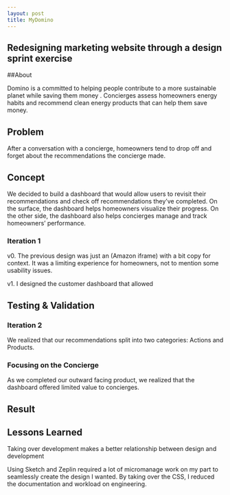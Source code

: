```yaml
---
layout: post
title: MyDomino
---
```

## Redesigning marketing website through a design sprint exercise

##About

Domino is a committed to helping people contribute to a more sustainable planet while saving them money . Concierges assess homeowners energy habits and recommend clean energy products that can help them save money.

## Problem

After a conversation with a concierge, homeowners tend to drop off and forget about the recommendations the concierge made.

## Concept

We decided to build a dashboard that would allow users to revisit their recommendations and check off recommendations they’ve completed. On the surface, the dashboard helps homeowners visualize their progress. On the other side, the dashboard also helps concierges manage and track homeowners’ performance.


### Iteration 1

v0. The previous design was just an (Amazon iframe) with a bit copy for context. It was a limiting experience for homeowners, not to mention some usability issues.

v1. I designed the customer dashboard that allowed

## Testing & Validation

### Iteration 2

We realized that our recommendations split into two categories: Actions and Products.

### Focusing on the Concierge

As we completed our outward facing product, we realized that the dashboard offered limited value to concierges. 

## Result

## Lessons Learned

Taking over development makes a better relationship between design and development

Using Sketch and Zeplin required a lot of micromanage work on my part to seamlessly create the design I wanted. By taking over the CSS, I reduced the documentation and workload on engineering.
